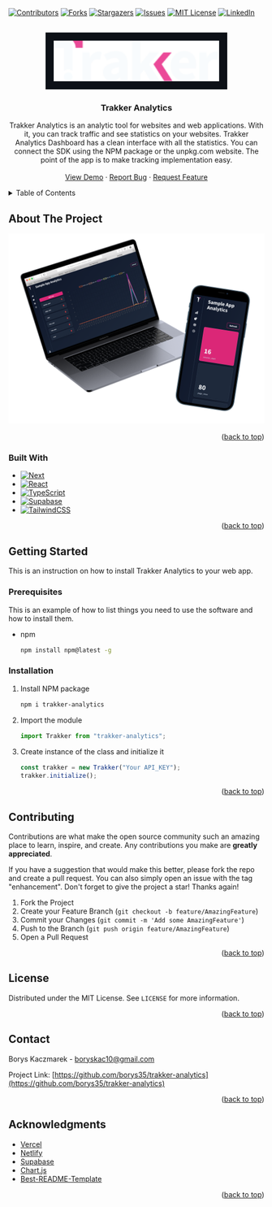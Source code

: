 <!-- Improved compatibility of back to top link: See: https://github.com/othneildrew/Best-README-Template/pull/73 -->

<a name="readme-top"></a>

<!--
*** Thanks for checking out the Best-README-Template. If you have a suggestion
*** that would make this better, please fork the repo and create a pull request
*** or simply open an issue with the tag "enhancement".
*** Don't forget to give the project a star!
*** Thanks again! Now go create something AMAZING! :D
-->

<!-- PROJECT SHIELDS -->
<!--
*** I'm using markdown "reference style" links for readability.
*** Reference links are enclosed in brackets [ ] instead of parentheses ( ).
*** See the bottom of this document for the declaration of the reference variables
*** for contributors-url, forks-url, etc. This is an optional, concise syntax you may use.
*** https://www.markdownguide.org/basic-syntax/#reference-style-links
-->

[![Contributors][contributors-shield]][contributors-url]
[![Forks][forks-shield]][forks-url]
[![Stargazers][stars-shield]][stars-url]
[![Issues][issues-shield]][issues-url]
[![MIT License][license-shield]][license-url]
[![LinkedIn][linkedin-shield]][linkedin-url]

<!-- PROJECT LOGO -->
<br />
<div align="center">
  <a href="https://github.com/borys35/trakker-analytics">
    <img style="background-color:#0d1117;padding:1rem;" src="dashboard/assets/full-logo.svg" alt="Logo" height="80">
  </a>

<h3 align="center">Trakker Analytics</h3>

  <p align="center">
    Trakker Analytics is an analytic tool for websites and web applications. With it, you can track traffic and see statistics on your websites. Trakker Analytics Dashboard has a clean interface with all the statistics. You can connect the SDK using the NPM package or the unpkg.com website. The point of the app is to make tracking implementation easy.
    <br />
    <br />
    <a href="https://trakker-analytics.vercel.app/">View Demo</a>
    ·
    <a href="https://github.com/borys35/trakker-analytics/issues">Report Bug</a>
    ·
    <a href="https://github.com/borys35/trakker-analytics/issues">Request Feature</a>
  </p>
</div>

<!-- TABLE OF CONTENTS -->
<details>
  <summary>Table of Contents</summary>
  <ol>
    <li>
      <a href="#about-the-project">About The Project</a>
      <ul>
        <li><a href="#built-with">Built With</a></li>
      </ul>
    </li>
    <li>
      <a href="#getting-started">Getting Started</a>
      <ul>
        <li><a href="#prerequisites">Prerequisites</a></li>
        <li><a href="#installation">Installation</a></li>
      </ul>
    </li>
    <li><a href="#contributing">Contributing</a></li>
    <li><a href="#license">License</a></li>
    <li><a href="#contact">Contact</a></li>
    <li><a href="#acknowledgments">Acknowledgments</a></li>
  </ol>
</details>

<!-- ABOUT THE PROJECT -->

## About The Project

![Product Name Screen Shot][product-screenshot]

<p align="right">(<a href="#readme-top">back to top</a>)</p>

### Built With

- [![Next][next.js]][next-url]
- [![React][react.js]][react-url]
- [![TypeScript][typescript.com]][typescript-url]
- [![Supabase][supabase.com]][supabase-url]
- [![TailwindCSS][tailwindcss.com]][tailwindcss-url]

<p align="right">(<a href="#readme-top">back to top</a>)</p>

<!-- GETTING STARTED -->

## Getting Started

This is an instruction on how to install Trakker Analytics to your web app.

### Prerequisites

This is an example of how to list things you need to use the software and how to install them.

- npm
  ```sh
  npm install npm@latest -g
  ```

### Installation

1. Install NPM package

   ```sh
   npm i trakker-analytics
   ```

2. Import the module

   ```js
   import Trakker from "trakker-analytics";
   ```

3. Create instance of the class and initialize it

   ```js
   const trakker = new Trakker("Your API_KEY");
   trakker.initialize();
   ```

<p align="right">(<a href="#readme-top">back to top</a>)</p>

<!-- CONTRIBUTING -->

## Contributing

Contributions are what make the open source community such an amazing place to learn, inspire, and create. Any contributions you make are **greatly appreciated**.

If you have a suggestion that would make this better, please fork the repo and create a pull request. You can also simply open an issue with the tag "enhancement".
Don't forget to give the project a star! Thanks again!

1. Fork the Project
2. Create your Feature Branch (`git checkout -b feature/AmazingFeature`)
3. Commit your Changes (`git commit -m 'Add some AmazingFeature'`)
4. Push to the Branch (`git push origin feature/AmazingFeature`)
5. Open a Pull Request

<p align="right">(<a href="#readme-top">back to top</a>)</p>

<!-- LICENSE -->

## License

Distributed under the MIT License. See `LICENSE` for more information.

<p align="right">(<a href="#readme-top">back to top</a>)</p>

<!-- CONTACT -->

## Contact

Borys Kaczmarek - boryskac10@gmail.com

Project Link: [https://github.com/borys35/trakker-analytics](https://github.com/borys35/trakker-analytics)

<p align="right">(<a href="#readme-top">back to top</a>)</p>

<!-- ACKNOWLEDGMENTS -->

## Acknowledgments

- [Vercel](https://vercel.com/)
- [Netlify](https://www.netlify.com/)
- [Supabase](https://supabase.com/)
- [Chart.js](https://www.chartjs.org/)
- [Best-README-Template](https://github.com/othneildrew/Best-README-Template)

<p align="right">(<a href="#readme-top">back to top</a>)</p>

<!-- MARKDOWN LINKS & IMAGES -->
<!-- https://www.markdownguide.org/basic-syntax/#reference-style-links -->

[contributors-shield]: https://img.shields.io/github/contributors/borys35/trakker-analytics.svg?style=for-the-badge
[contributors-url]: https://github.com/borys35/trakker-analytics/graphs/contributors
[forks-shield]: https://img.shields.io/github/forks/borys35/trakker-analytics.svg?style=for-the-badge
[forks-url]: https://github.com/borys35/trakker-analytics/network/members
[stars-shield]: https://img.shields.io/github/stars/borys35/trakker-analytics.svg?style=for-the-badge
[stars-url]: https://github.com/borys35/trakker-analytics/stargazers
[issues-shield]: https://img.shields.io/github/issues/borys35/trakker-analytics.svg?style=for-the-badge
[issues-url]: https://github.com/borys35/trakker-analytics/issues
[license-shield]: https://img.shields.io/github/license/borys35/trakker-analytics.svg?style=for-the-badge
[license-url]: https://github.com/borys35/trakker-analytics/LICENSE
[linkedin-shield]: https://img.shields.io/badge/-LinkedIn-black.svg?style=for-the-badge&logo=linkedin&colorB=555
[linkedin-url]: https://linkedin.com/in/borys-kaczmarek
[product-screenshot]: assets/screenshot.png
[next.js]: https://img.shields.io/badge/next.js-000000?style=for-the-badge&logo=nextdotjs&logoColor=white
[next-url]: https://nextjs.org/
[typescript.com]: https://img.shields.io/badge/TypeScript-3178C6?logo=TypeScript&logoColor=FFF&style=for-the-badge
[typescript-url]: https://www.typescriptlang.org/
[tailwindcss.com]: https://img.shields.io/badge/TailwindCSS-1e293b?style=for-the-badge&logo=tailwindcss
[tailwindcss-url]: https://tailwindcss.com/
[supabase.com]: https://img.shields.io/badge/supabase-black?logo=supabase&style=for-the-badge
[supabase-url]: https://supabase.com/
[redux.js]: https://img.shields.io/badge/Redux-764abc?style=for-the-badge&logo=redux
[redux-url]: https://redux.js.org/
[react.js]: https://img.shields.io/badge/React-20232A?style=for-the-badge&logo=react&logoColor=61DAFB
[react-url]: https://reactjs.org/
[vue.js]: https://img.shields.io/badge/Vue.js-35495E?style=for-the-badge&logo=vuedotjs&logoColor=4FC08D
[vue-url]: https://vuejs.org/
[prisma.com]: https://img.shields.io/badge/Prisma-4c51bf?style=for-the-badge&logo=prisma
[prisma-url]: https://www.prisma.io/
[angular.io]: https://img.shields.io/badge/Angular-DD0031?style=for-the-badge&logo=angular&logoColor=white
[angular-url]: https://angular.io/
[svelte.dev]: https://img.shields.io/badge/Svelte-4A4A55?style=for-the-badge&logo=svelte&logoColor=FF3E00
[svelte-url]: https://svelte.dev/
[laravel.com]: https://img.shields.io/badge/Laravel-FF2D20?style=for-the-badge&logo=laravel&logoColor=white
[laravel-url]: https://laravel.com
[bootstrap.com]: https://img.shields.io/badge/Bootstrap-563D7C?style=for-the-badge&logo=bootstrap&logoColor=white
[bootstrap-url]: https://getbootstrap.com
[jquery.com]: https://img.shields.io/badge/jQuery-0769AD?style=for-the-badge&logo=jquery&logoColor=white
[jquery-url]: https://jquery.com
